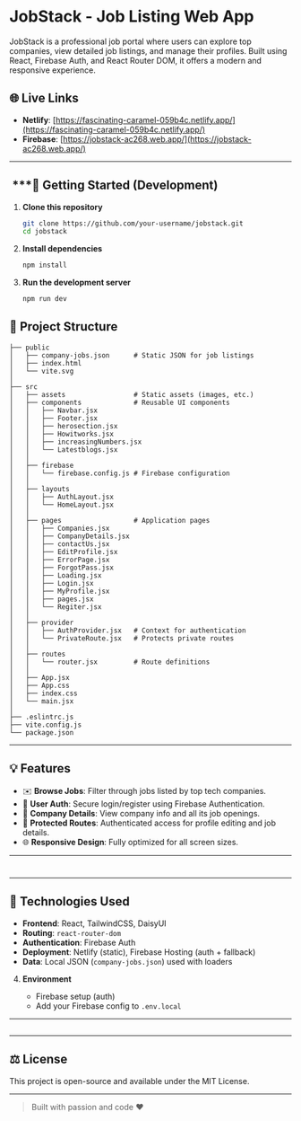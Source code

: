 # JobStack - Job Listing Web App

JobStack is a professional job portal where users can explore top companies, view detailed job listings, and manage their profiles. Built using React, Firebase Auth, and React Router DOM, it offers a modern and responsive experience.

## 🌐 Live Links

* **Netlify**: [https://fascinating-caramel-059b4c.netlify.app/](https://fascinating-caramel-059b4c.netlify.app/)
* **Firebase**: [https://jobstack-ac268.web.app/](https://jobstack-ac268.web.app/)

---

##  \*\*\*🚀 Getting Started (Development)

1. **Clone this repository**

   ```bash
   git clone https://github.com/your-username/jobstack.git
   cd jobstack
   ```

2. **Install dependencies**

   ```bash
   npm install
   ```

3. **Run the development server**

   ```bash
   npm run dev
   ```



## 📁 Project Structure

```
├── public
│   ├── company-jobs.json      # Static JSON for job listings
│   ├── index.html
│   └── vite.svg
│
├── src
│   ├── assets                 # Static assets (images, etc.)
│   ├── components             # Reusable UI components
│   │   ├── Navbar.jsx
│   │   ├── Footer.jsx
│   │   ├── herosection.jsx
│   │   ├── Howitworks.jsx
│   │   ├── increasingNumbers.jsx
│   │   └── Latestblogs.jsx
│   │
│   ├── firebase
│   │   └── firebase.config.js # Firebase configuration
│   │
│   ├── layouts
│   │   ├── AuthLayout.jsx
│   │   └── HomeLayout.jsx
│   │
│   ├── pages                  # Application pages
│   │   ├── Companies.jsx
│   │   ├── CompanyDetails.jsx
│   │   ├── contactUs.jsx
│   │   ├── EditProfile.jsx
│   │   ├── ErrorPage.jsx
│   │   ├── ForgotPass.jsx
│   │   ├── Loading.jsx
│   │   ├── Login.jsx
│   │   ├── MyProfile.jsx
│   │   ├── pages.jsx
│   │   └── Regiter.jsx
│   │
│   ├── provider
│   │   ├── AuthProvider.jsx   # Context for authentication
│   │   └── PrivateRoute.jsx   # Protects private routes
│   │
│   ├── routes
│   │   └── router.jsx         # Route definitions
│   │
│   ├── App.jsx
│   ├── App.css
│   ├── index.css
│   └── main.jsx
│
├── .eslintrc.js
├── vite.config.js
└── package.json
```

---

## 💡 Features

* ✉️ **Browse Jobs**: Filter through jobs listed by top tech companies.
* 👤 **User Auth**: Secure login/register using Firebase Authentication.
* 🏢 **Company Details**: View company info and all its job openings.
* 📅 **Protected Routes**: Authenticated access for profile editing and job details.
* 🌐 **Responsive Design**: Fully optimized for all screen sizes.

---

#

---

## 🔧 Technologies Used

* **Frontend**: React, TailwindCSS, DaisyUI
* **Routing**: `react-router-dom`
* **Authentication**: Firebase Auth
* **Deployment**: Netlify (static), Firebase Hosting (auth + fallback)
* **Data**: Local JSON (`company-jobs.json`) used with loaders



4. **Environment**

   * Firebase setup (auth)
   * Add your Firebase config to `.env.local`

---

##


---

## ⚖️ License

This project is open-source and available under the MIT License.

---

> Built with passion and code ❤️
